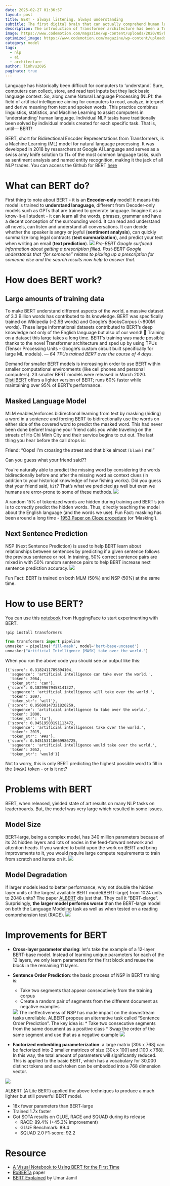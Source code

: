 ```yaml
---
date: 2025-02-27 01:36:57
layout: post
title: BERT - always listening, always understanding
subtitle: The first digital brain that can actually comprehend human language
description: The introduction of Transformer architecture has been a Tunguska in the technology world. And scientists did not take long to start utilizing it to create monsters of artificial intelligence - starting with BERT.
image: https://www.codemotion.com/magazine/wp-content/uploads/2020/05/bert-google.png
optimized_image: https://www.codemotion.com/magazine/wp-content/uploads/2020/05/bert-google.png
category: model
tags:
  - nlp
  - ai
  - architecture
author: linhvu2695
paginate: true
---
```

Language has historically been difficult for computers to ‘understand’. Sure, computers can collect, store, and read text inputs but they lack basic language context. So, along came Natural Language Processing (NLP): the field of artificial intelligence aiming for computers to read, analyze, interpret and derive meaning from text and spoken words. This practice combines linguistics, statistics, and Machine Learning to assist computers in ‘understanding’ human language. Individual NLP tasks have traditionally been solved by individual models created for each specific task. That is, until— BERT!

BERT, short for Bidirectional Encoder Representations from Transformers, is a Machine Learning (ML) model for natural language processing. It was developed in 2018 by researchers at Google AI Language and serves as a swiss army knife solution to 11+ of the most common language tasks, such as sentiment analysis and named entity recognition, making it the jack of all NLP trades. You can access the Github for BERT <a href="https://github.com/google-research/bert">here</a>

# What can BERT do?
First thing to note about BERT - it is an **Encoder-only** model! It means this model is trained to **understand lanaguage**, different from Decoder-only models such as GPTs that are trained to generate language. Imagine it as a know-it-all student - it can learn all the words, phrases, grammar and have a decent conception of the surrounding world. It can read and understand all novels, can listen and understand all conversations. It can decide whether the speaker is angry or joyful (**sentiment analysis**), can quickly summarize long legal contracts (**text summarization**), and predict your text when writing an email (**text prediction**). 
<img src="https://huggingface.co/blog/assets/52_bert_101/BERT-example.png">
*Pre-BERT Google surfaced information about getting a prescription filled. Post-BERT Google understands that “for someone” relates to picking up a prescription for someone else and the search results now help to answer that.*

# How does BERT work?

## Large amounts of training data
To make BERT understand different aspects of the world, a massive dataset of 3.3 Billion words has contributed to its knowledge. BERT was specifically trained on Wikipedia (~2.5B words) and Google’s BooksCorpus (~800M words). These large informational datasets contributed to BERT’s deep knowledge not only of the English language but also of our world! 🚀 Training on a dataset this large takes a long time. BERT’s training was made possible thanks to the novel Transformer architecture and sped up by using TPUs (Tensor Processing Units - Google’s custom circuit built specifically for large ML models). — *64 TPUs trained BERT over the course of 4 days*.

Demand for smaller BERT models is increasing in order to use BERT within smaller computational environments (like cell phones and personal computers). 23 smaller BERT models were released in March 2020. <a href="https://huggingface.co/docs/transformers/model_doc/distilbert">DistilBERT</a> offers a lighter version of BERT; runs 60% faster while maintaining over 95% of BERT’s performance.

## Masked Language Model
MLM enables/enforces bidirectional learning from text by masking (hiding) a word in a sentence and forcing BERT to bidirectionally use the words on either side of the covered word to predict the masked word. This had never been done before! Imagine your friend calls you while traveling on the streets of Ho Chi Minh City and their service begins to cut out. The last thing you hear before the call drops is:

Friend: “Oops! I'm crossing the street and that bike almost `[blank]` me!”

Can you guess what your friend said??

You’re naturally able to predict the missing word by considering the words bidirectionally before and after the missing word as context clues (in addition to your historical knowledge of how fishing works). Did you guess that your friend said, `hit`? That’s what we predicted as well but even we humans are error-prone to some of these methods. 
<img src="https://amitness.com/posts/images/bert-masked-language-model.png">

A random 15% of tokenized words are hidden during training and BERT’s job is to correctly predict the hidden words. Thus, directly teaching the model about the English language (and the words we use). Fun Fact: masking has been around a long time - <a href="https://psycnet.apa.org/record/1955-00850-001">1953 Paper on Cloze procedure</a> (or ‘Masking’).

## Next Sentence Prediction
NSP (Next Sentence Prediction) is used to help BERT learn about relationships between sentences by predicting if a given sentence follows the previous sentence or not. In training, 50% correct sentence pairs are mixed in with 50% random sentence pairs to help BERT increase next sentence prediction accuracy.
<img src="https://amitness.com/posts/images/bert-nsp.png">

Fun Fact: BERT is trained on both MLM (50%) and NSP (50%) at the same time.

# How to use BERT?
You can use this <a href="We've created this notebook so you can try BERT through this easy tutorial in Google Colab. ">notebook</a> from HuggingFace to start experimenting with BERT.
```python
!pip install transformers

from transformers import pipeline
unmasker = pipeline('fill-mask', model='bert-base-uncased')
unmasker("Artificial Intelligence [MASK] take over the world.")
```
When you run the above code you should see an output like this:
```
[{'score': 0.3182411789894104,
  'sequence': 'artificial intelligence can take over the world.',
  'token': 2064,
  'token_str': 'can'},
 {'score': 0.18299679458141327,
  'sequence': 'artificial intelligence will take over the world.',
  'token': 2097,
  'token_str': 'will'},
 {'score': 0.05600147321820259,
  'sequence': 'artificial intelligence to take over the world.',
  'token': 2000,
  'token_str': 'to'},
 {'score': 0.04519503191113472,
  'sequence': 'artificial intelligences take over the world.',
  'token': 2015,
  'token_str': '##s'},
 {'score': 0.045153118669986725,
  'sequence': 'artificial intelligence would take over the world.',
  'token': 2052,
  'token_str': 'would'}]
```
Not to worry, this is only BERT predicting the highest possible word to fill in the `[MASK]` token - or is it not?

# Problems with BERT
BERT, when released, yielded state of art results on many NLP tasks on leaderboards. But, the model was very large which resulted in some issues.

## Model Size
BERT-large, being a complex model, has 340 million parameters because of its 24 hidden layers and lots of nodes in the feed-forward network and attention heads. If you wanted to build upon the work on BERT and bring improvements to it, you would require large compute requirements to train from scratch and iterate on it.
<img src="https://amitness.com/posts/images/bert-heavy-on-gpu.png">

## Model Degradation
If larger models lead to better performance, why not double the hidden layer units of the largest available BERT model(BERT-large) from 1024 units to 2048 units? The paper <a href="https://arxiv.org/abs/1909.11942">ALBERT</a> dis just that. They call it “BERT-xlarge”. Surprisingly, **the larger model performs worse** than the BERT-large model on both the Language Modeling task as well as when tested on a reading comprehension test (RACE).
<img src="https://amitness.com/posts/images/bert-doubled-performance-race.png">

# Improvements for BERT

* **Cross-layer parameter sharing**: let's take the example of a 12-layer BERT-base model. Instead of learning unique parameters for each of the 12 layers, we only learn parameters for the first block and reuse the block in the remaining 11 layers.

* **Sentence Order Prediction**: the basic process of NSP in BERT training is:
    * Take two segments that appear consecutively from the training corpus
    * Create a random pair of segments from the different document as negative examples
    <img src="https://amitness.com/posts/images/nsp-training-data-generation.png">
    The ineffectiveness of NSP has made impact on the downstream tasks unreliable. ALBERT propose an alternative task called “Sentence Order Prediction”. The key idea is:
    * Take two consecutive segments from the same document as a positive class
    * Swap the order of the same segment and use that as a negative example
    <img src="https://amitness.com/posts/images/sentence-order-prediction.png">

* **Factorized embedding parameterization**: a large matrix [30k x 768] can be factorized into 2 smaller matrices of size [30k x 100] and [100 x 768]. In this way, the total amount of parameters will significantly reduced. This is applied to the basic BERT, which has a vocabulary for 30,000 distinct tokens and each token can be embedded into a 768 dimension vector.
<img src="https://amitness.com/posts/images/embedding-decompose-albert.png">

ALBERT (A Lite BERT) applied the above techniques to produce a much lighter but still powerful BERT model.
* 18x fewer parameters than BERT-large
* Trained 1.7x faster
* Got SOTA results on GLUE, RACE and SQUAD during its release
    * RACE: 89.4% (+45.3% improvement)
    * GLUE Benchmark: 89.4
    * SQUAD 2.0 F1-score: 92.2

# Resource
* <a href="https://colab.research.google.com/github/jalammar/jalammar.github.io/blob/master/notebooks/bert/A_Visual_Notebook_to_Using_BERT_for_the_First_Time.ipynb">A Visual Notebook to Using BERT for the First Time</a>
* <a href="https://arxiv.org/abs/1907.11692">RoBERTa</a> paper
* <a href="https://www.youtube.com/watch?v=90mGPxR2GgY">BERT Explained</a> by Umar Jamil